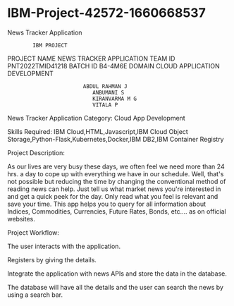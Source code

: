 # IBM-Project-42572-1660668537
News Tracker Application




            IBM PROJECT 
 
 
PROJECT NAME 	NEWS TRACKER APPLICATION 
TEAM ID 	PNT2022TMID41218 
BATCH ID 	B4-4M6E 
DOMAIN 	CLOUD APPLICATION 
DEVELOPMENT 
 	 
 


						    ABDUL RAHMAN J
						       ANBUMANI S
						       KIRANVARMA M G
						       VITALA P
 
 



News Tracker Application
Category: Cloud App Development

Skills Required:
IBM Cloud,HTML,Javascript,IBM Cloud Object Storage,Python-Flask,Kubernetes,Docker,IBM DB2,IBM Container Registry

Project Description:

As our lives are very busy these days, we often feel we need more than 24 hrs. a day to cope up with everything we have in our schedule. Well, that's not possible but reducing the time by changing the conventional method of reading news can help. Just tell us what market news you're interested in and get a quick peek for the day. Only read what you feel is relevant and save your time. This app helps you to query for all information about Indices, Commodities, Currencies, Future Rates, Bonds, etc.… as on official websites.


Project Workflow:

The user interacts with the application.

Registers by giving the details.

Integrate the application with news APIs and store the data in the database.

The database will have all the details and the user can search the news by using a search bar.


